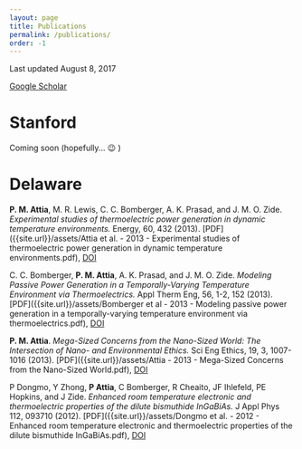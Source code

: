 ```yaml
---
layout: page
title: Publications
permalink: /publications/
order: -1
---
```

Last updated August 8, 2017

[Google Scholar](https://scholar.google.com/citations?user=GyD43R4AAAAJ&hl=en&oi=ao)

# Stanford

Coming soon (hopefully... 😉 )

# Delaware

**P. M. Attia**, M. R. Lewis, C. C. Bomberger, A. K. Prasad, and J. M. O. Zide.
 *Experimental studies of thermoelectric power generation in dynamic temperature environments.*
 Energy, 60, 432 (2013).
 [PDF]({{site.url}}/assets/Attia et al. - 2013 - Experimental studies of thermoelectric power generation in dynamic temperature environments.pdf),
 [DOI](http://dx.doi.org/10.1016/j.energy.2013.08.046)

C. C. Bomberger, **P. M. Attia**, A. K. Prasad, and J. M. O. Zide.
*Modeling Passive Power Generation in a Temporally-Varying Temperature Environment via Thermoelectrics.*
Appl Therm Eng, 56, 1-2, 152 (2013).
[PDF]({{site.url}}/assets/Bomberger et al - 2013 - Modeling passive power generation in a temporally-varying temperature environment via thermoelectrics.pdf),
[DOI](http://dx.doi.org/10.1016/j.applthermaleng.2013.02.039)

**P. M. Attia**.
*Mega-Sized Concerns from the Nano-Sized World: The Intersection of Nano- and Environmental Ethics.*
Sci Eng Ethics, 19, 3, 1007-1016 (2013).
[PDF]({{site.url}}/assets/Attia - 2013 - Mega-Sized Concerns from the Nano-Sized World.pdf),
[DOI](http://dx.doi.org/10.1007/s11948-012-9422-3)

P Dongmo, Y Zhong, **P Attia**, C Bomberger, R Cheaito, JF Ihlefeld, PE Hopkins, and J Zide.
*Enhanced room temperature electronic and thermoelectric properties of the dilute bismuthide InGaBiAs.*
J Appl Phys 112, 093710 (2012).
[PDF]({{site.url}}/assets/Dongmo et al. - 2012 - Enhanced room temperature electronic and thermoelectric properties of the dilute bismuthide InGaBiAs.pdf),
[DOI](http://dx.doi.org/10.1063/1.4761996)

